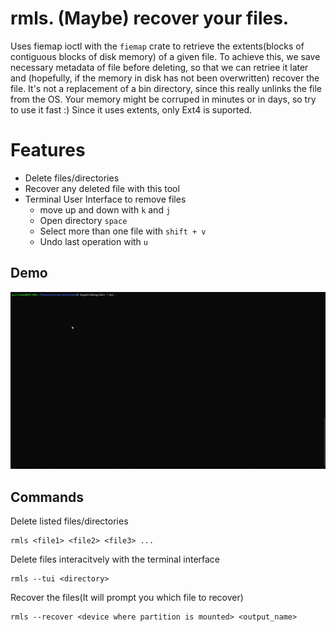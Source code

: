 # rmls. (Maybe) recover your files.
Uses fiemap ioctl with the `fiemap` crate to retrieve the extents(blocks of contiguous blocks of disk memory) of a given file. To achieve this, we save necessary metadata of file before deleting, so that we can retriee it later and (hopefully, if the memory in disk has not been overwritten) recover the file. It's not a replacement of a bin directory, since this really unlinks the file from the OS. Your memory might be corruped in minutes or in days, so try to use it fast :)
Since it uses extents, only Ext4 is suported.
# Features


* Delete files/directories
* Recover any deleted file with this tool
* Terminal User Interface to remove files
    * move up and down with `k` and `j`
    * Open directory `space`
    * Select more than one file with `shift + v`
    * Undo last operation with `u`

## Demo

![This is an alt text.](https://github.com/gugomea/rmls/blob/main/demo.gif)


## Commands

Delete listed files/directories
```
rmls <file1> <file2> <file3> ...
```

Delete files interacitvely with the terminal interface
```
rmls --tui <directory>
```

Recover the files(It will prompt you which file to recover)
```
rmls --recover <device where partition is mounted> <output_name>
```
